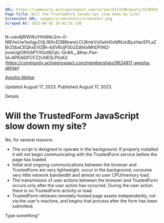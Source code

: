 ```yaml
---
URL: https://community.activeprospect.com/series/4113140/posts/5139542-will-the-trustedform-javascript-slow-down-my-site
Page Title: Will the TrustedForm JavaScript slow down my site?
Screenshot URL: images/screenshots/screenshot.png
Scraped At: 2025-06-02 19:42:31.136
---
```

N~odx8jRIWWuYhhWdc2m~0-NBVwUw1w0gp2VjL18XcEDB6kwmLCU8mkVzGskH0zMNJziByxHacEPLaZBr2SbaCEQhxEVlZBI~bSV6UjFS0JZd64xMhDFtNl2-jnneUgOWGAPYXGztBZqlc-Qn8A__&Key-Pair-Id=APKAIDFCFZ2UHE5LPIUA)](https://community.activeprospect.com/memberships/9624817-ayesha-akhtar)

[_Ayesha Akhtar_](https://community.activeprospect.com/memberships/9624817-ayesha-akhtar)

Updated August 17, 2023. Published August 17, 2023.

Details

# Will the TrustedForm JavaScript slow down my site?

No, for several reasons:

- The script is designed to operate in the background. If properly installed it will not begin communicating with the TrustedForm service before the page has loaded.
- Initial and ongoing communications between the browser and TrustedForm are very lightweight, occur in the background, consume very little network bandwidth and almost no user CPU/memory load.
- The transmission of user actions between the browser and TrustedForm occurs only after the user action has occurred. During the user action there is no TrustedForm activity or load.
- TrustedForm retrieves remotely-hosted page assets independently, not via the user's machine, and begins that process after the form has been submitted.

Type something"
